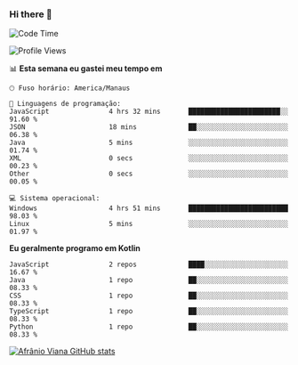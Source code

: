 ### Hi there 👋

<!--
**afranio-viana/afranio-viana** is a ✨ _special_ ✨ repository because its `README.md` (this file) appears on your GitHub profile.

Here are some ideas to get you started:

- 🔭 I’m currently working on ...
- 🌱 I’m currently learning ...
- 👯 I’m looking to collaborate on ...
- 🤔 I’m looking for help with ...
- 💬 Ask me about ...
- 📫 How to reach me: ...
- 😄 Pronouns: ...
- ⚡ Fun fact: ...
-->
<!--START_SECTION:waka-->
![Code Time](http://img.shields.io/badge/Code%20Time-134%20hrs%2016%20mins-blue)

![Profile Views](http://img.shields.io/badge/Visualizac%C3%B5es%20do%20perfil-23-blue)

📊 **Esta semana eu gastei meu tempo em** 

```text
🕑︎ Fuso horário: America/Manaus

💬 Linguagens de programação: 
JavaScript               4 hrs 32 mins       ███████████████████████░░   91.60 % 
JSON                     18 mins             ██░░░░░░░░░░░░░░░░░░░░░░░   06.38 % 
Java                     5 mins              ░░░░░░░░░░░░░░░░░░░░░░░░░   01.74 % 
XML                      0 secs              ░░░░░░░░░░░░░░░░░░░░░░░░░   00.23 % 
Other                    0 secs              ░░░░░░░░░░░░░░░░░░░░░░░░░   00.05 % 

💻 Sistema operacional: 
Windows                  4 hrs 51 mins       █████████████████████████   98.03 % 
Linux                    5 mins              ░░░░░░░░░░░░░░░░░░░░░░░░░   01.97 % 
```

**Eu geralmente programo em Kotlin** 

```text
JavaScript               2 repos             ████░░░░░░░░░░░░░░░░░░░░░   16.67 % 
Java                     1 repo              ██░░░░░░░░░░░░░░░░░░░░░░░   08.33 % 
CSS                      1 repo              ██░░░░░░░░░░░░░░░░░░░░░░░   08.33 % 
TypeScript               1 repo              ██░░░░░░░░░░░░░░░░░░░░░░░   08.33 % 
Python                   1 repo              ██░░░░░░░░░░░░░░░░░░░░░░░   08.33 % 
```




<!--END_SECTION:waka-->
[![Afrânio Viana GitHub stats](https://github-readme-stats.vercel.app/api?username=afranio-viana)](https://github.com/anuraghazra/github-readme-stats)

